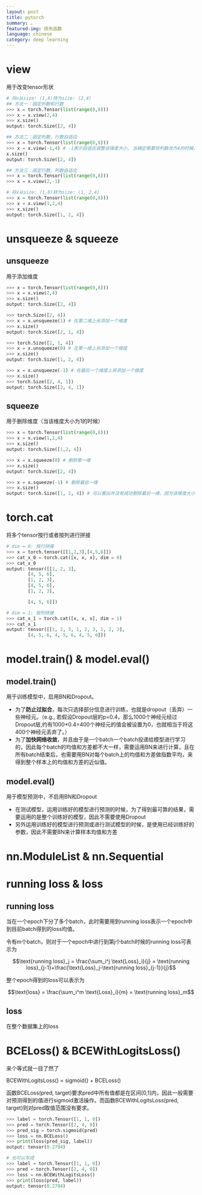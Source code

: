 ```yaml
---
layout: post
title: pytorch
summary: 。
featured-img: 损失函数
language: chinese 
category: deep learning
---
```


<a name='view'/>

# view
用于改变tensor形状
```python
# 将x从size: (1,8)转为size: (2,4)
## 方法一：固定列数和行数
>>> x = torch.Tensor(list(range(0,8)))
>>> x = x.view(2,4) 
>>> x.size()
output: torch.Size([2, 4])

## 方法二：固定列数，行数自适应
>>> x = torch.Tensor(list(range(0,8)))
>>> x = x.view(-1,4) # -1表示自适应调整该维度大小, 当确定需要将列数改为4的时候，行数根据数据大小和列数4的关系自动计算
x.size()
output: torch.Size([2, 4])

## 方法三：固定行数，列数自适应
>>> x = torch.Tensor(list(range(0,8)))
>>> x = x.view(2,-1)

# 将x从size: (1,8)转为size: (1, 2,4)
>>> x = torch.Tensor(list(range(0,8)))
>>> x = x.view(1,2,4) 
>>> x.size()
output: torch.Size([1, 2, 4])
```

<a name='unsqueeze & squeeze'/>

# unsqueeze & squeeze
## unsqueeze
用于添加维度
```python
>>> x = torch.Tensor(list(range(0,8)))
>>> x = x.view(2,4)
>>> x.size()
output: torch.Size([2, 4])

>>> torch.Size([2, 4])
>>> x = x.unsqueeze(1) # 在第二维上另添加一个维度
>>> x.size()
output: torch.Size([2, 1, 4])

>>> torch.Size([2, 1, 4])
>>> x = x.unsqueeze(0) # 在第一维上另添加一个维度
>>> x.size()
output: torch.Size([1, 2, 4])

>>> x = x.unsqueeze(-1) # 在最后一个维度上另添加一个维度
>>> x.size()
>>> torch.Size([2, 4, 1])
output: torch.Size([2, 4, 1])
```

## squeeze
用于删除维度（当该维度大小为1的时候）
```python
>>> x = torch.Tensor(list(range(0,8)))
>>> x = x.view(1,2,4)
>>> x.size()
output: torch.Size([1,2, 4])

>>> x = x.squeeze(0) # 删除第一维
>>> x.size()
output: torch.Size([2, 4])

>>> x = x.squeeze(-1) # 删除最后一维 
>>> x.size()
output: torch.Size([1, 2, 4]) # 可以看出并没有成功删除最后一维，因为该维度大小为4.
```

<a name='torch.cat'/>

# torch.cat
将多个tensor按行或者按列进行拼接
```python
# dim = 0: 按行拼接
>>> x = torch.tensor([[1,2,3],[4,5,6]])
>>> cat_x_0 = torch.cat([x, x, x], dim = 0) 
>>> cat_x_0
output: tensor([[1, 2, 3],
        [4, 5, 6],
        [1, 2, 3],
        [4, 5, 6],
        [1, 2, 3],

        [4, 5, 6]])

# dim = 1: 按列拼接
>>> cat_x_1 = torch.cat([x, x, x], dim = 1) 
>>> cat_x_1
output: tensor([[1, 2, 3, 1, 2, 3, 1, 2, 3],
        [4, 5, 6, 4, 5, 6, 4, 5, 6]])

```

<a name='model.train() & model.eval()'/>

# model.train() & model.eval()
## model.train()
用于训练模型中，启用BN和Dropout。
- 为了**防止过拟合**，每次只选择部分信息进行训练，也就是dropout（丢弃）一些神经元。（e.g., 若假设Dropout层的p=0.4，那么1000个神经元经过Dropout层,约有1000*0.4=400个神经元的值会被设置为0，也就相当于将这400个神经元丢弃了。）
- 为了**加快网络收敛**，并且由于是一个batch一个batch投递给模型进行学习的，因此每个batch的均值和方差都不大一样，需要运用BN来进行计算，且在所有batch结束后，也需要用BN对每个batch上的均值和方差做指数平均，来得到整个样本上的均值和方差的近似值。

## model.eval()
用于模型预测中，不启用BN和Dropout
- 在测试模型，运用训练好的模型进行预测的时候，为了得到最可靠的结果，需要运用的是整个训练好的模型，因此不需要使用Dropout
- 另外运用训练好的模型进行预测或进行测试模型的时候，是使用已经训练好的参数，因此不需要BN来计算样本均值和方差


# nn.ModuleList & nn.Sequential


# running loss & loss
## running loss

当在一个epoch下分了多个batch，此时需要用到running loss表示一个epoch中到目前batch得到的loss均值。

令有m个batch，则对于一个epoch中进行到第j个batch时候的running loss可表示为

$$\text{running loss}_j = \frac{\sum_i^j \text{Loss}_i}{j} = \text{running loss}_{j-1}+\frac{\text{Loss}_j-\text{running loss}_{j-1}}{j}$$

整个epoch得到的loss可以表示为

$$\text{loss} = \frac{\sum_i^m \text{Loss}_i}{m} = \text{running loss}_m$$

## loss

在整个数据集上的loss

<a name='BCELoss() & BCEWithLogitsLoss()'>

# BCELoss() & BCEWithLogitsLoss()
来个等式就一目了然了

BCEWithLogitsLoss() = sigmoid() + BCELoss() 

函数BCELoss(pred, target)要求pred中所有值都是在区间[0,1]内，因此一般需要对预测得到的值进行sigmoid激活操作。而函数BCEWithLogitsLoss(pred, target)则对pred取值范围没有要求。
```python
>>> label = torch.Tensor([1, 1, 0])
>>> pred = torch.Tensor([2, 4, 0])
>>> pred_sig = torch.sigmoid(pred)
>>> loss = nn.BCELoss()
>>> print(loss(pred_sig, label))
output: tensor(0.2794)

# 也可以写成
>>> label = torch.Tensor([1, 1, 0])
>>> pred = torch.Tensor([2, 4, 0])
>>> loss = nn.BCEWithLogitsLoss()
>>> print(loss(pred, label))
output: tensor(0.2794)
```
